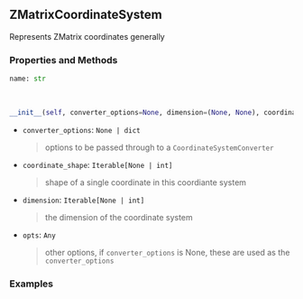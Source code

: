 ## <a id="McUtils.Coordinerds.CoordinateSystems.CommonCoordinateSystems.ZMatrixCoordinateSystem">ZMatrixCoordinateSystem</a>
Represents ZMatrix coordinates generally

### Properties and Methods
```python
name: str
```
<a id="McUtils.Coordinerds.CoordinateSystems.CommonCoordinateSystems.ZMatrixCoordinateSystem.__init__" class="docs-object-method">&nbsp;</a>
```python
__init__(self, converter_options=None, dimension=(None, None), coordinate_shape=(None, 3), **opts): 
```

- `converter_options`: `None | dict`
    >options to be passed through to a `CoordinateSystemConverter`
- `coordinate_shape`: `Iterable[None | int]`
    >shape of a single coordinate in this coordiante system
- `dimension`: `Iterable[None | int]`
    >the dimension of the coordinate system
- `opts`: `Any`
    >other options, if `converter_options` is None, these are used as the `converter_options`

### Examples



